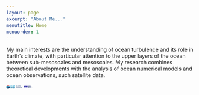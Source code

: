 ```yaml
---
layout: page
excerpt: "About Me..."
menutitle: Home
menuorder: 1
---
```


My main interests are the understanding of ocean turbulence and its role in Earth’s climate, with particular attention to the upper layers of the ocean between sub-mesoscales and mesoscales. My research combines theoretical developments with the analysis of ocean numerical models and ocean observations, such satellite data. 

<img src="images/icatmar_marca_horit.png" height="10"> <img src="images/Logo-ICM.png" height="10">
